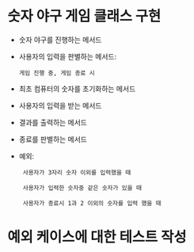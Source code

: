 # 숫자 야구 게임 클래스 구현
  
  - 숫자 야구를 진행하는 메서드
  
  - 사용자의 입력을 판별하는 메서드: 
  
        게임 진행 중, 게임 종료 시
  
  - 최초 컴퓨터의 숫자를 초기화하는 메서드
  
  - 사용자의 입력을 받는 메서드
  
  - 결과를 출력하는 메서드
  
  - 종료를 판별하는 메서드

  - 예외: 
  
         사용자가 3자리 숫자 이외를 입력했을 때
  
         사용자가 입력한 숫자중 같은 숫자가 있을 때
         
         사용자가 종료시 1과 2 이외의 숫자를 입력 했을 때
         
# 예외 케이스에 대한 테스트 작성
